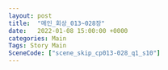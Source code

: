 ```yaml
---
layout: post
title:  "메인_회상_013~028장"
date:   2022-01-08 15:00:00 +0000
categories: Main
Tags: Story Main
SceneCode: ["scene_skip_cp013-028_q1_s10"]
---
```

